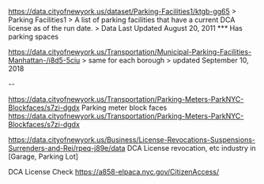 
https://data.cityofnewyork.us/dataset/Parking-Facilities1/ktgb-gg65
    > Parking Facilities1
    > A list of parking facilities that have a current DCA license as of the run date.
    > Data Last Updated August 20, 2011
    *** Has parking spaces
    

https://data.cityofnewyork.us/Transportation/Municipal-Parking-Facilities-Manhattan-/i8d5-5ciu
    > same for each borough
    > updated September 10, 2018



--

https://data.cityofnewyork.us/Transportation/Parking-Meters-ParkNYC-Blockfaces/s7zi-dgdx
Parking meter block faces
    https://data.cityofnewyork.us/Transportation/Parking-Meters-ParkNYC-Blockfaces/s7zi-dgdx
    

https://data.cityofnewyork.us/Business/License-Revocations-Suspensions-Surrenders-and-Rei/rpeq-j89e/data
    DCA License revocation, etc
        industry in [Garage, Parking Lot]

DCA License Check
    https://a858-elpaca.nyc.gov/CitizenAccess/